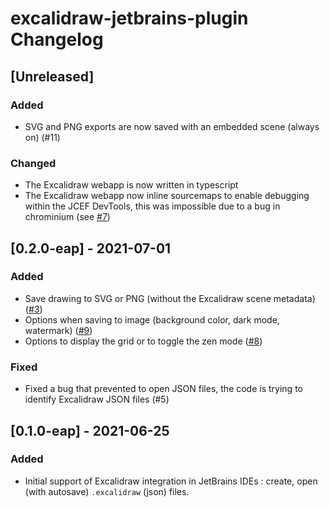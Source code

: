 <!-- Keep a Changelog guide -> https://keepachangelog.com -->

# excalidraw-jetbrains-plugin Changelog

## [Unreleased]
### Added
- SVG and PNG exports are now saved with an embedded scene (always on) (#11)

### Changed
- The Excalidraw webapp is now written in typescript
- The Excalidraw webapp now inline sourcemaps to enable 
  debugging within the JCEF DevTools, this was impossible due to a bug in chrominium
  (see [#7](https://github.com/bric3/excalidraw-jetbrains-plugin/issues/7))

## [0.2.0-eap] - 2021-07-01
### Added
- Save drawing to SVG or PNG (without the Excalidraw scene metadata) ([#3](https://github.com/bric3/excalidraw-jetbrains-plugin/issues/3))
- Options when saving to image (background color, dark mode, watermark) ([#9](https://github.com/bric3/excalidraw-jetbrains-plugin/issues/9))
- Options to display the grid or to toggle the zen mode ([#8](https://github.com/bric3/excalidraw-jetbrains-plugin/issues/8))

### Fixed
- Fixed a bug that prevented to open JSON files, the code is trying to identify Excalidraw JSON files (#5)

## [0.1.0-eap] - 2021-06-25
### Added
- Initial support of Excalidraw integration in JetBrains IDEs :
  create, open (with autosave) `.excalidraw` (json) files. 

